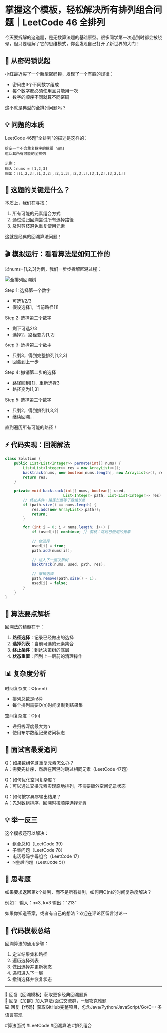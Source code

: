 # 掌握这个模板，轻松解决所有排列组合问题｜LeetCode 46 全排列

今天要拆解的这道题，是无数算法题的基础原型。很多同学第一次遇到时都会被绕晕，但只要理解了它的思维模式，你会发现自己打开了新世界的大门！

## 🧩 从密码锁说起

小红最近买了一个新型密码锁，发现了一个有趣的规律：
- 密码由3个不同数字组成
- 每个数字都必须使用且只能用一次
- 数字的顺序不同就算不同密码

这不就是典型的全排列问题吗？

## 💡 问题的本质

LeetCode 46题"全排列"的描述是这样的：
```
给定一个不含重复数字的数组 nums
返回其所有可能的全排列

示例：
输入：nums = [1,2,3]
输出：[[1,2,3],[1,3,2],[2,1,3],[2,3,1],[3,1,2],[3,2,1]]
```

## 🤔 这题的关键是什么？

本质上，我们在寻找：
1. 所有可能的元素组合方式
2. 通过递归回溯尝试所有选择路径
3. 及时剪枝避免重复使用元素

这就是经典的回溯算法问题！

## 🎬 模拟运行：看看算法是如何工作的

以nums=[1,2,3]为例，我们一步步拆解回溯过程：

![全排列回溯树](https://pic.leetcode-cn.com/1631608103-OfYUqN-image.png)

Step 1: 选择第一个数字
- 可选1/2/3
- 假设选择1，当前路径[1]

Step 2: 选择第二个数字
- 剩下可选2/3
- 选择2，路径变为[1,2]

Step 3: 选择第三个数字
- 只剩3，得到完整排列[1,2,3]
- 回溯到上一步

Step 4: 撤销第二步的选择
- 路径回到[1]，重新选择3
- 路径变为[1,3]

Step 5: 选择第三个数字
- 只剩2，得到排列[1,3,2]
- 继续回溯...

直到遍历所有可能的路径！

## ⚡ 代码实现：回溯解法

```java
class Solution {
    public List<List<Integer>> permute(int[] nums) {
        List<List<Integer>> res = new ArrayList<>();
        backtrack(nums, new boolean[nums.length], new ArrayList<>(), res);
        return res;
    }

    private void backtrack(int[] nums, boolean[] used, 
                          List<Integer> path, List<List<Integer>> res) {
        // 终止条件：路径长度等于数组长度
        if (path.size() == nums.length) {
            res.add(new ArrayList<>(path));
            return;
        }

        for (int i = 0; i < nums.length; i++) {
            if (used[i]) continue; // 剪枝：跳过已使用的元素
            
            // 做选择
            used[i] = true;
            path.add(nums[i]);
            
            // 进入下一层决策树
            backtrack(nums, used, path, res);
            
            // 撤销选择
            path.remove(path.size() - 1);
            used[i] = false;
        }
    }
}
```

## 🎯 算法要点解析

回溯法的精髓在于：
1. **路径选择**：记录已经做出的选择
2. **选择列表**：当前可选的元素集合
3. **终止条件**：到达决策树的底层
4. **状态重置**：回到上一层前的清理操作

## 📊 复杂度分析

时间复杂度：O(n×n!)
- 排列总数是n!种
- 每个排列需要O(n)时间复制到结果集

空间复杂度：O(n)
- 递归栈深度最大为n
- 使用布尔数组记录访问状态

## 🎯 面试官最爱追问

Q：如果数组包含重复元素怎么办？  
A：需要先排序，然后在回溯时跳过相同元素（LeetCode 47题）

Q：如何优化空间复杂度？  
A：可以通过交换元素实现原地排列，不需要额外空间记录状态

Q：如何按字典序输出结果？  
A：先对数组排序，回溯时按顺序选择元素

## 💡 举一反三

这个模板还可以解决：
- 组合总和（LeetCode 39）
- 子集问题（LeetCode 78）
- 电话号码字母组合（LeetCode 17）
- N皇后问题（LeetCode 51）

## 🎁 思考题

如果要求返回第k个排列，而不是所有排列，如何用O(n)的时间复杂度解决？

例如：
输入：n=3, k=3
输出："213"

如果你知道答案，或者有自己的想法？欢迎在评论区留言讨论～

## 📝 代码模板总结

回溯算法的通用步骤：
1. 定义结果集和路径
2. 遍历选择列表
3. 做出选择并更新状态
4. 递归进入下一层
5. 撤销选择并恢复状态

---


🔑 回复【回溯模板】获取更多经典回溯题解  
👥 回复【加群】加入算法/面试交流群，一起攻克难题  
💻 回复【代码】获取GitHub完整项目，包含Java/Python/JavaScript/Go/C++多语言实现  

#算法面试 #LeetCode #回溯算法 #排列组合